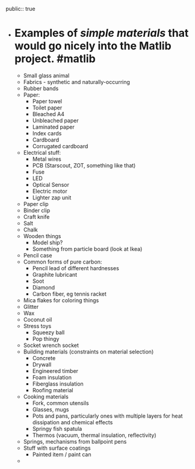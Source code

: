 public:: true

- # Examples of *simple materials* that would go nicely into the Matlib project. #matlib
	- Small glass animal
	- Fabrics - synthetic and naturally-occurring
	- Rubber bands
	- Paper:
		- Paper towel
		- Toilet paper
		- Bleached A4
		- Unbleached paper
		- Laminated paper
		- Index cards
		- Cardboard
		- Corrugated cardboard
	- Electrical stuff:
		- Metal wires
		- PCB (Starscout, ZOT, something like that)
		- Fuse
		- LED
		- Optical Sensor
		- Electric motor
		- Lighter zap unit
	- Paper clip
	- Binder clip
	- Craft knife
	- Salt
	- Chalk
	- Wooden things
		- Model ship?
		- Something from particle board (look at Ikea)
	- Pencil case
	- Common forms of pure carbon:
		- Pencil lead of different hardnesses
		- Graphite lubricant
		- Soot
		- Diamond
		- Carbon fiber, eg tennis racket
	- Mica flakes for coloring things
	- Glitter
	- Wax
	- Coconut oil
	- Stress toys
		- Squeezy ball
		- Pop thingy
	- Socket wrench socket
	- Building materials (constraints on material selection)
		- Concrete
		- Drywall
		- Engineered timber
		- Foam insulation
		- Fiberglass insulation
		- Roofing material
	- Cooking materials
		- Fork, common utensils
		- Glasses, mugs
		- Pots and pans, particularly ones with multiple layers for heat dissipation and chemical effects
		- Springy fish spatula
		- Thermos (vacuum, thermal insulation, reflectivity)
	- Springs, mechanisms from ballpoint pens
	- Stuff with surface coatings
		- Painted item / paint can
	-
